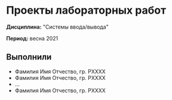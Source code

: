 # Проекты лабораторных работ

**Дисциплина:** "Системы ввода/вывода"

**Период:** весна 2021

## Выполнили

- Фамилия Имя Отчество, гр. PXXXX
- Фамилия Имя Отчество, гр. PXXXX
- ...
- Фамилия Имя Отчество, гр. PXXXX
